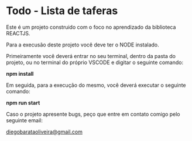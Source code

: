# Todo - Lista de taferas

Este é um projeto construido com o foco no aprendizado da biblioteca REACTJS.

Para a execusão deste projeto você deve ter o NODE instalado.

Primeiramente você deverá entrar no seu terminal, dentro da pasta do projeto, ou no terminal do próprio VSCODE e digitar o seguinte comando:

**npm install**

Em seguida, para a execução do mesmo, você deverá executar o seguinte comando:

**npm run start**

Caso o projeto apresente bugs, peço que entre em contato comigo pelo seguinte email:

diegobarataoliveira@gmail.com

